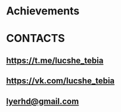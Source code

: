 # Achievements
# CONTACTS
## https://t.me/lucshe_tebia
## https://vk.com/lucshe_tebia
## lyerhd@gmail.com
